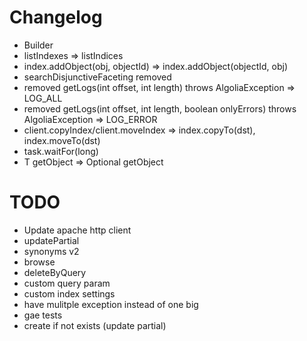 # Changelog

* Builder
* listIndexes => listIndices
* index.addObject(obj, objectId) => index.addObject(objectId, obj)
* searchDisjunctiveFaceting removed
* removed getLogs(int offset, int length) throws AlgoliaException => LOG_ALL
* removed getLogs(int offset, int length, boolean onlyErrors) throws AlgoliaException => LOG_ERROR
* client.copyIndex/client.moveIndex => index.copyTo(dst), index.moveTo(dst)
* task.waitFor(long)
* T getObject => Optional<T> getObject 


# TODO

* Update apache http client
* updatePartial
* synonyms v2
* browse
* deleteByQuery
* custom query param
* custom index settings
* have mulitple exception instead of one big
* gae tests
* create if not exists (update partial)